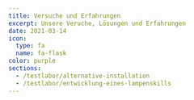 ```yaml
---
title: Versuche und Erfahrungen
excerpt: Unsere Veruche, Lösungen und Erfahrungen
date: 2021-03-14
icon:
  type: fa
  name: fa-flask
color: purple
sections:
  - /testlabor/alternative-installation
  - /testlabor/entwicklung-eines-lampenskills
---
```

